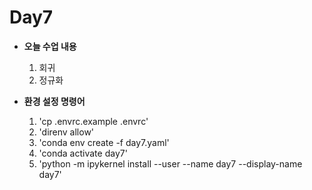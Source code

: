 # Day7

- **오늘 수업 내용**
    1. 회귀
    2. 정규화

- **환경 설정 명령어**
    1. 'cp .envrc.example .envrc'
    2. 'direnv allow'
    3. 'conda env create -f day7.yaml'
    3. 'conda activate day7'
    4. 'python -m ipykernel install --user --name day7 --display-name day7'
